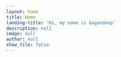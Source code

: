 ```yaml
---
layout: home
title: Home
landing-title: 'Hi, my name is Gagandeep'
description: null
image: null
author: null
show_tile: false
---
```


